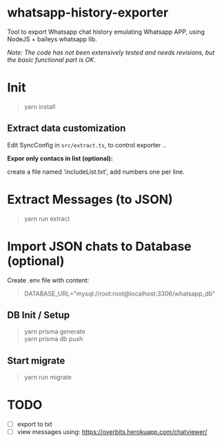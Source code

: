 # whatsapp-history-exporter

Tool to export Whatsapp chat history emulating Whatsapp APP, using NodeJS + baileys whatsapp lib.

_Note: The code has not been extensively tested and needs revisions, but the basic functional part is OK._

# Init

> yarn install


## Extract data customization

Edit SyncConfig in `src/extract.ts`, to control exporter  ..

**Expor only contacs in list (optional):**

create a file named 'includeList.txt', add numbers one per line. 

# Extract Messages (to JSON)

> yarn run extract  

# Import JSON chats to Database (optional)

Create .env file with content: 

> DATABASE_URL="mysql://root:root@localhost:3306/whatsapp_db"  

## DB Init / Setup

> yarn prisma generate  
> yarn prisma db push  

## Start migrate

> yarn run migrate  

# TODO 

- [ ] export to txt
- [ ] view messages using: https://overbits.herokuapp.com/chatviewer/